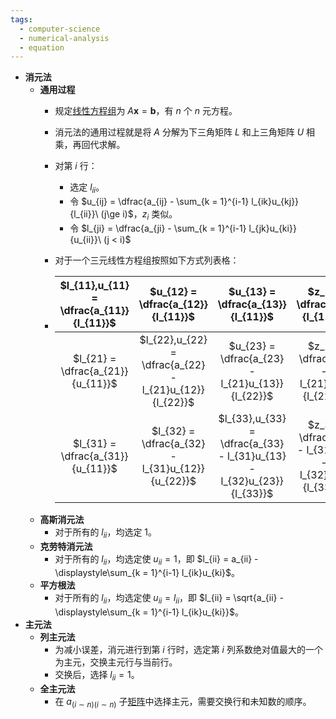 ```yaml
---
tags:
  - computer-science
  - numerical-analysis
  - equation
---
```

- **消元法**
	- **通用过程**
		- 规定[线性方程组](/pages/mathematics/linear-algrbra/linear-equation-system.md)为 $A\boldsymbol x = \boldsymbol b$，有 $n$ 个 $n$ 元方程。
		- 消元法的通用过程就是将 $A$ 分解为下三角矩阵 $L$ 和上三角矩阵 $U$ 相乘，再回代求解。
		- 对第 $i$ 行：
			- 选定 $l_{ii}$。
			- 令 $u_{ij} = \dfrac{a_{ij} - \sum_{k = 1}^{i-1} l_{ik}u_{kj}}{l_{ii}}\ (j\ge i)$，$z_i$ 类似。
			- 令 $l_{ji} = \dfrac{a_{ji} - \sum_{k = 1}^{i-1} l_{jk}u_{ki}}{u_{ii}}\ (j < i)$
		- 对于一个三元线性方程组按照如下方式列表格：

		- | $l_{11},u_{11} = \dfrac{a_{11}}{l_{11}}$ | $u_{12} = \dfrac{a_{12}}{l_{11}}$ | $u_{13} = \dfrac{a_{13}}{l_{11}}$ | $z_1 = \dfrac{b_1}{l_{11}}$ |
		  | :-: | :-: | :-: | :-: |
		  | $l_{21} = \dfrac{a_{21}}{u_{11}}$ | $l_{22},u_{22} = \dfrac{a_{22} - l_{21}u_{12}}{l_{22}}$ | $u_{23} = \dfrac{a_{23} - l_{21}u_{13}}{l_{22}}$ | $z_2 = \dfrac{b_2 - l_{21}z_1}{l_{22}}$ |
		  | $l_{31} = \dfrac{a_{31}}{u_{11}}$ | $l_{32} = \dfrac{a_{32} - l_{31}u_{12}}{u_{22}}$ | $l_{33},u_{33} = \dfrac{a_{33} - l_{31}u_{13} - l_{32}u_{23}}{l_{33}}$ | $z_3 = \dfrac{b_3 - l_{31}z_1 - l_{32}z_2}{l_{33}}$ |
	- **高斯消元法**
		- 对于所有的 $l_{ii}$，均选定 $1$。
	- **克劳特消元法**
		- 对于所有的 $l_{ii}$，均选定使 $u_{ii} = 1$，即 $l_{ii} = a_{ii} - \displaystyle\sum_{k = 1}^{i-1} l_{ik}u_{ki}$。
	- **平方根法**
		- 对于所有的 $l_{ii}$，均选定使 $u_{ii} = l_{ii}$，即 $l_{ii} = \sqrt{a_{ii} - \displaystyle\sum_{k = 1}^{i-1} l_{ik}u_{ki}}$。
- **主元法**
	- **列主元法**
		- 为减小误差，消元进行到第 $i$ 行时，选定第 $i$ 列系数绝对值最大的一个为主元，交换主元行与当前行。
		- 交换后，选择 $l_{ii} = 1$。
	- **全主元法**
		- 在 $a_{(i\sim n)(i \sim n)}$ 子[矩阵](/pages/mathematics/linear-algrbra/matrix.md)中选择主元，需要交换行和未知数的顺序。
